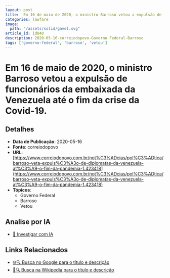 ```yaml
---
layout: post
title:  Em 16 de maio de 2020, o ministro Barroso vetou a expulsão de funcionários da embaixada da Venezuela até o fim da crise da Covid-19.
categories: lawfare
image: 
  path: "/assets/solid/gavel.svg"
article_id: id040
description: 2020-05-16-correiodopovo-Governo Federal-Barroso
tags: ['governo-federal', 'barroso', 'vetou']
---
```


# Em 16 de maio de 2020, o ministro Barroso vetou a expulsão de funcionários da embaixada da Venezuela até o fim da crise da Covid-19.

## Detalhes
- **Data de Publicação**: 2020-05-16
- **Fonte**: correiodopovo
- **URL**: [https://www.correiodopovo.com.br/not%C3%ADcias/pol%C3%ADtica/barroso-veta-expuls%C3%A3o-de-diplomatas-da-venezuela-at%C3%A9-o-fim-da-pandemia-1.423418](https://www.correiodopovo.com.br/not%C3%ADcias/pol%C3%ADtica/barroso-veta-expuls%C3%A3o-de-diplomatas-da-venezuela-at%C3%A9-o-fim-da-pandemia-1.423418)
- **Tópicos**:
  - Governo Federal
  - Barroso
  - Vetou

## Analise por IA
- [🤖 Investigar com IA](https://www.perplexity.ai/search?q=%22not%C3%ADcia%20artigo%20Brasil%22%20Em%2016%20de%20maio%20de%202020%2C%20o%20ministro%20Barroso%20vetou%20a%20expuls%C3%A3o%20de%20funcion%C3%A1rios%20da%20embaixada%20da%20Venezuela%20at%C3%A9%20o%20fim%20da%20crise%20da%20Covid-19.%20correiodopovo%202020-05-16)

## Links Relacionados
- [🌐🔍 Busca no Google para o título e descrição](https://www.google.com/search?q=%22not%C3%ADcia%20artigo%20Brasil%22%20Em%2016%20de%20maio%20de%202020%2C%20o%20ministro%20Barroso%20vetou%20a%20expuls%C3%A3o%20de%20funcion%C3%A1rios%20da%20embaixada%20da%20Venezuela%20at%C3%A9%20o%20fim%20da%20crise%20da%20Covid-19.%20correiodopovo%202020-05-16)
- [📖🔍 Busca na Wikipedia para o título e descrição](https://pt.wikipedia.org/w/index.php?search=%22not%C3%ADcia%20artigo%20Brasil%22%20Em%2016%20de%20maio%20de%202020%2C%20o%20ministro%20Barroso%20vetou%20a%20expuls%C3%A3o%20de%20funcion%C3%A1rios%20da%20embaixada%20da%20Venezuela%20at%C3%A9%20o%20fim%20da%20crise%20da%20Covid-19.%20correiodopovo%202020-05-16)

